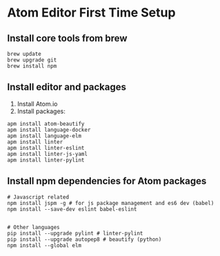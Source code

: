 # Atom Editor First Time Setup
## Install core tools from brew
```
brew update
brew upgrade git
brew install npm
```

## Install editor and packages
1. Install Atom.io
2. Install packages: 
```
apm install atom-beautify
apm install language-docker
apm install language-elm
apm install linter
apm install linter-eslint
apm install linter-js-yaml
apm install linter-pylint
```

## Install npm dependencies for Atom packages
```
# Javascript related
npm install jspm -g # for js package management and es6 dev (babel)
npm install --save-dev eslint babel-eslint


# Other languages
pip install --upgrade pylint # linter-pylint
pip install --upgrade autopep8 # beautify (python)
npm install --global elm
```
